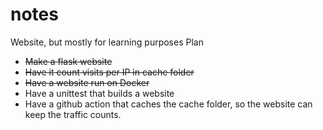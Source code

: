 # notes
Website, but mostly for learning purposes
Plan
* <s>Make a flask website</s>
* <s>Have it count visits per IP in cache folder</s>
* <s>Have a website run on Docker</s>
* Have a unittest that builds a website
* Have a github action that caches the cache folder, so the website can keep the traffic counts. 
